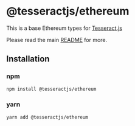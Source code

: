# @tesseractjs/ethereum

This is a base Ethereum types for [Tesseract.js](https://github.com/tesseract-one/Tesseract.js)

Please read the main [README](https://github.com/tesseract-one/Tesseract.js/blob/master/README.md) for more.

## Installation

### npm

```bash
npm install @tesseractjs/ethereum
```

### yarn

```bash
yarn add @tesseractjs/ethereum
```